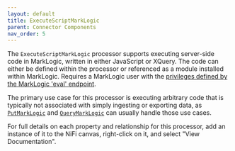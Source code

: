 ```yaml
---
layout: default
title: ExecuteScriptMarkLogic
parent: Connector Components
nav_order: 5
---
```


The `ExecuteScriptMarkLogic` processor supports executing server-side code in MarkLogic, written in either 
JavaScript or XQuery. The code can either be defined within the processor or referenced as a module installed within 
MarkLogic. Requires a MarkLogic user with the 
[privileges defined by the MarkLogic 'eval' endpoint](https://docs.marklogic.com/REST/POST/v1/eval).

The primary use case for this processor is executing arbitrary code that is typically not associated with simply 
ingesting or exporting data, as [`PutMarkLogic`](put.md) and [`QueryMarkLogic`](query.md) can usually handle those 
use cases. 

For full details on each property and relationship for this processor, add an instance of it to the NiFi canvas,
right-click on it, and select "View Documentation".
